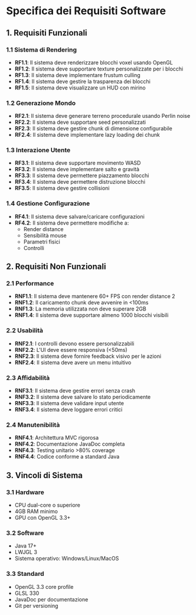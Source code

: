 # Specifica dei Requisiti Software

## 1. Requisiti Funzionali

### 1.1 Sistema di Rendering
- **RF1.1**: Il sistema deve renderizzare blocchi voxel usando OpenGL
- **RF1.2**: Il sistema deve supportare texture personalizzate per i blocchi
- **RF1.3**: Il sistema deve implementare frustum culling
- **RF1.4**: Il sistema deve gestire la trasparenza dei blocchi
- **RF1.5**: Il sistema deve visualizzare un HUD con mirino

### 1.2 Generazione Mondo
- **RF2.1**: Il sistema deve generare terreno procedurale usando Perlin noise
- **RF2.2**: Il sistema deve supportare seed personalizzati
- **RF2.3**: Il sistema deve gestire chunk di dimensione configurabile
- **RF2.4**: Il sistema deve implementare lazy loading dei chunk

### 1.3 Interazione Utente
- **RF3.1**: Il sistema deve supportare movimento WASD
- **RF3.2**: Il sistema deve implementare salto e gravità
- **RF3.3**: Il sistema deve permettere piazzamento blocchi
- **RF3.4**: Il sistema deve permettere distruzione blocchi
- **RF3.5**: Il sistema deve gestire collisioni

### 1.4 Gestione Configurazione
- **RF4.1**: Il sistema deve salvare/caricare configurazioni
- **RF4.2**: Il sistema deve permettere modifiche a:
  - Render distance
  - Sensibilità mouse
  - Parametri fisici
  - Controlli

## 2. Requisiti Non Funzionali

### 2.1 Performance
- **RNF1.1**: Il sistema deve mantenere 60+ FPS con render distance 2
- **RNF1.2**: Il caricamento chunk deve avvenire in <100ms
- **RNF1.3**: La memoria utilizzata non deve superare 2GB
- **RNF1.4**: Il sistema deve supportare almeno 1000 blocchi visibili

### 2.2 Usabilità
- **RNF2.1**: I controlli devono essere personalizzabili
- **RNF2.2**: L'UI deve essere responsiva (<50ms)
- **RNF2.3**: Il sistema deve fornire feedback visivo per le azioni
- **RNF2.4**: Il sistema deve avere un menu intuitivo

### 2.3 Affidabilità
- **RNF3.1**: Il sistema deve gestire errori senza crash
- **RNF3.2**: Il sistema deve salvare lo stato periodicamente
- **RNF3.3**: Il sistema deve validare input utente
- **RNF3.4**: Il sistema deve loggare errori critici

### 2.4 Manutenibilità
- **RNF4.1**: Architettura MVC rigorosa
- **RNF4.2**: Documentazione JavaDoc completa
- **RNF4.3**: Testing unitario >80% coverage
- **RNF4.4**: Codice conforme a standard Java

## 3. Vincoli di Sistema

### 3.1 Hardware
- CPU dual-core o superiore
- 4GB RAM minimo
- GPU con OpenGL 3.3+

### 3.2 Software
- Java 17+
- LWJGL 3
- Sistema operativo: Windows/Linux/MacOS

### 3.3 Standard
- OpenGL 3.3 core profile
- GLSL 330
- JavaDoc per documentazione
- Git per versioning
